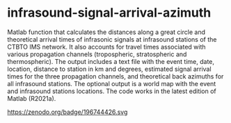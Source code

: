 # infrasound-signal-arrival-azimuth
Matlab function that calculates the distances along a great circle and theoretical arrival times of infrasonic signals at infrasound stations of the CTBTO IMS network. It also accounts for travel times associated with various propagation channels (tropospheric, stratospheric and thermospheric). The output includes a text file with the event time, date, location, distance to station in km and degrees, estimated signal arrival times for the three propagation channels, and theoretical back azimuths for all infrasound stations. The optional output is a world map with the event and infrasound stations locations. The code works in the latest edition of Matlab (R2021a).

https://zenodo.org/badge/196744426.svg

